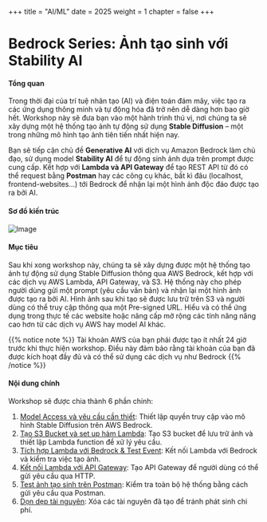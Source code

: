 +++
title = "AI/ML"
date = 2025
weight = 1
chapter = false
+++

# Bedrock Series: Ảnh tạo sinh với Stability AI

#### Tổng quan

Trong thời đại của trí tuệ nhân tạo (AI) và điện toán đám mây, việc tạo ra các ứng dụng thông minh và tự động hóa đã trở nên dễ dàng hơn bao giờ hết. Workshop này sẽ đưa bạn vào một hành trình thú vị, nơi chúng ta sẽ xây dựng một hệ thống tạo ảnh tự động sử dụng **Stable Diffusion** – một trong những mô hình tạo ảnh tiên tiến nhất hiện nay.

Bạn sẽ tiếp cận chủ đề **Generative AI** với dịch vụ Amazon Bedrock làm chủ đạo, sử dụng model **Stability AI** để tự động sinh ảnh dựa trên prompt được cung cấp. Kết hợp với **Lambda và API Gateway** để tạo REST API từ đó có thể request bằng **Postman** hay các công cụ khác, bất kì đâu (localhost, frontend-websites...) tới Bedrock để nhận lại một hình ảnh độc đáo được tạo ra bởi AI.

#### Sơ đồ kiến trúc

![Image](/images/capture_ws2/ArchitectureImage.png?width=90pc)

#### Mục tiêu

Sau khi xong workshop này, chúng ta sẽ xây dựng được một hệ thống tạo ảnh tự động sử dụng Stable Diffusion thông qua AWS Bedrock, kết hợp với các dịch vụ AWS Lambda, API Gateway, và S3. Hệ thống này cho phép người dùng gửi một prompt (yêu cầu văn bản) và nhận lại một hình ảnh được tạo ra bởi AI. Hình ảnh sau khi tạo sẽ được lưu trữ trên S3 và người dùng có thể truy cập thông qua một Pre-signed URL. Hiểu và có thể ứng dụng trong thực tế các website hoặc nâng cấp mở rộng các tính năng nâng cao hơn từ các dịch vụ AWS hay model AI khác.

{{% notice note %}}
Tài khoản AWS của bạn phải được tạo ít nhất 24 giờ trước khi thực hiện workshop. Điều này đảm bảo rằng tài khoản của bạn đã được kích hoạt đầy đủ và có thể sử dụng các dịch vụ như Bedrock
{{% /notice %}}

#### Nội dung chính

Workshop sẽ được chia thành 6 phần chính:

1. [Model Access và yêu cầu cần thiết](1-Model-Access_Prerequites/): Thiết lập quyền truy cập vào mô hình Stable Diffusion trên AWS Bedrock.
2. [Tạo S3 Bucket và set up hàm Lambda](2-Creation-S3-Bucket_ConfigureLambda/): Tạo S3 bucket để lưu trữ ảnh và thiết lập Lambda function để xử lý yêu cầu.
3. [Tích hợp Lambda với Bedrock & Test Event](3-Integration-Bedrock-&Test-Event/): Kết nối Lambda với Bedrock và kiểm tra việc tạo ảnh.
4. [Kết nối Lambda với API Gateway](4-Map-Lambda-With-APIGateway/): Tạo API Gateway để người dùng có thể gửi yêu cầu qua HTTP.
5. [Test ảnh tạo sinh trên Postman](5-Test-Image-Generation-On-Postman/): Kiểm tra toàn bộ hệ thống bằng cách gửi yêu cầu qua Postman.
6. [Dọn dẹp tài nguyên](6-Clean-up-resources): Xóa các tài nguyên đã tạo để tránh phát sinh chi phí.
